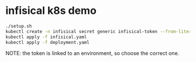 # infisical k8s demo

```sh
./setup.sh
kubectl create -n infisical secret generic infisical-token --from-literal=infisicalToken=${INFISICAL_TOKEN}
kubectl apply -f infisical.yaml
kubectl apply -f deployment.yaml
```

NOTE: the token is linked to an environment, so choose the correct one.
